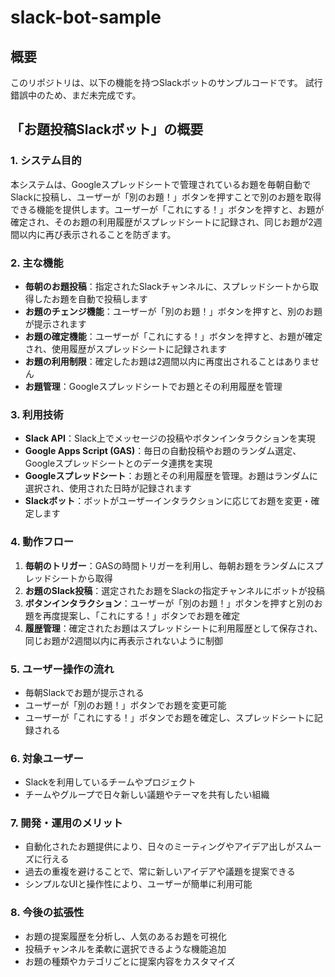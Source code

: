 # slack-bot-sample

## 概要

このリポジトリは、以下の機能を持つSlackボットのサンプルコードです。
試行錯誤中のため、まだ未完成です。

## 「お題投稿Slackボット」の概要

### 1. **システム目的**

本システムは、Googleスプレッドシートで管理されているお題を毎朝自動でSlackに投稿し、ユーザーが「別のお題！」ボタンを押すことで別のお題を取得できる機能を提供します。ユーザーが「これにする！」ボタンを押すと、お題が確定され、そのお題の利用履歴がスプレッドシートに記録され、同じお題が2週間以内に再び表示されることを防ぎます。

### 2. **主な機能**

- **毎朝のお題投稿**：指定されたSlackチャンネルに、スプレッドシートから取得したお題を自動で投稿します
- **お題のチェンジ機能**：ユーザーが「別のお題！」ボタンを押すと、別のお題が提示されます
- **お題の確定機能**：ユーザーが「これにする！」ボタンを押すと、お題が確定され、使用履歴がスプレッドシートに記録されます
- **お題の利用制限**：確定したお題は2週間以内に再度出されることはありません
- **お題管理**：Googleスプレッドシートでお題とその利用履歴を管理

### 3. **利用技術**

- **Slack API**：Slack上でメッセージの投稿やボタンインタラクションを実現
- **Google Apps Script (GAS)**：毎日の自動投稿やお題のランダム選定、Googleスプレッドシートとのデータ連携を実現
- **Googleスプレッドシート**：お題とその利用履歴を管理。お題はランダムに選択され、使用された日時が記録されます
- **Slackボット**：ボットがユーザーインタラクションに応じてお題を変更・確定します

### 4. **動作フロー**

1. **毎朝のトリガー**：GASの時間トリガーを利用し、毎朝お題をランダムにスプレッドシートから取得
2. **お題のSlack投稿**：選定されたお題をSlackの指定チャンネルにボットが投稿
3. **ボタンインタラクション**：ユーザーが「別のお題！」ボタンを押すと別のお題を再度提案し、「これにする！」ボタンでお題を確定
4. **履歴管理**：確定されたお題はスプレッドシートに利用履歴として保存され、同じお題が2週間以内に再表示されないように制御

### 5. **ユーザー操作の流れ**

- 毎朝Slackでお題が提示される
- ユーザーが「別のお題！」ボタンでお題を変更可能
- ユーザーが「これにする！」ボタンでお題を確定し、スプレッドシートに記録される

### 6. **対象ユーザー**

- Slackを利用しているチームやプロジェクト
- チームやグループで日々新しい議題やテーマを共有したい組織

### 7. **開発・運用のメリット**

- 自動化されたお題提供により、日々のミーティングやアイデア出しがスムーズに行える
- 過去の重複を避けることで、常に新しいアイデアや議題を提案できる
- シンプルなUIと操作性により、ユーザーが簡単に利用可能

### 8. **今後の拡張性**

- お題の提案履歴を分析し、人気のあるお題を可視化
- 投稿チャンネルを柔軟に選択できるような機能追加
- お題の種類やカテゴリごとに提案内容をカスタマイズ
